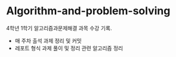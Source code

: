 # Algorithm-and-problem-solving
4학년 1학기 알고리즘과문제해결 과목 수강 기록.

- 매 주차 출석 과제 정리 및 커밋
- 레포트 형식 과제 풀이 및 정리 관련 알고리즘 정리 
